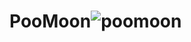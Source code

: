 # PooMoon![poomoon](https://user-images.githubusercontent.com/121312707/235410231-c7e1d66b-bc6b-4423-a508-58d8d39c446d.png)
